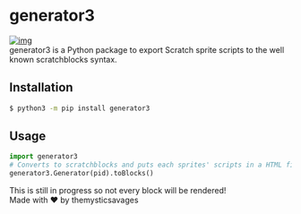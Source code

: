 # generator3
[![img](https://shields.io/badge/pypi-%20grey?logo=pypi)](https://pypi.org/project/generator3)<br>
generator3 is a Python package to export Scratch sprite scripts to the well known scratchblocks syntax.
## Installation
```bash
$ python3 -m pip install generator3
```
## Usage
```python
import generator3
# Converts to scratchblocks and puts each sprites' scripts in a HTML file
generator3.Generator(pid).toBlocks()
```
This is still in progress so not every block will be rendered!<br>
Made with ❤️ by themysticsavages